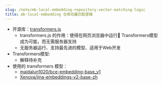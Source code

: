 ```yaml
---
slug: /note/mb-local-embedding-repository-vector-matching-logic
title: mb-local-embedding 仓库向量匹配逻辑
---
```

- 开源库：[transformers.js](https://github.com/xenova/transformers.js)
	- transformers.js 的作用：使得在网页浏览器中运行🤗 Transformers模型成为可能，而无需服务器支持
	- 无服务器运行、支持最先进的模型、适用于Web开发
- Transformers模型:
	- 解释待补充
- 使用的 transformers 模型：
	- [maidalun1020/bce-embedding-base_v1](https://huggingface.co/maidalun1020/bce-embedding-base_v1)
	- [Xenova/jina-embeddings-v2-base-zh](https://huggingface.co/Xenova/jina-embeddings-v2-base-zh)
